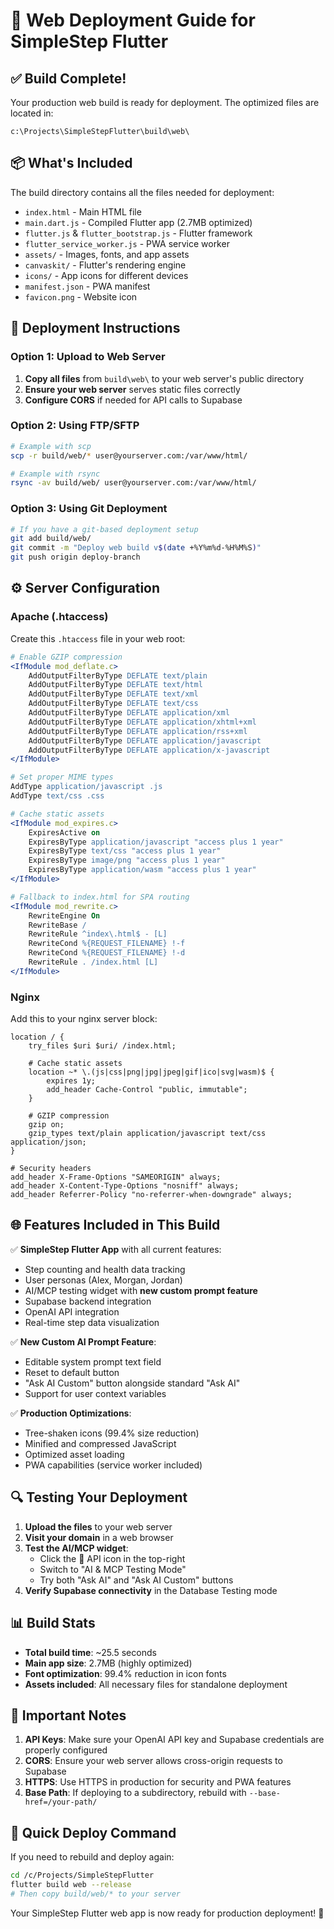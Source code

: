 # 🚀 Web Deployment Guide for SimpleStep Flutter

## ✅ Build Complete!

Your production web build is ready for deployment. The optimized files are located in:
```
c:\Projects\SimpleStepFlutter\build\web\
```

## 📦 What's Included

The build directory contains all the files needed for deployment:
- `index.html` - Main HTML file
- `main.dart.js` - Compiled Flutter app (2.7MB optimized)
- `flutter.js` & `flutter_bootstrap.js` - Flutter framework
- `flutter_service_worker.js` - PWA service worker
- `assets/` - Images, fonts, and app assets
- `canvaskit/` - Flutter's rendering engine
- `icons/` - App icons for different devices
- `manifest.json` - PWA manifest
- `favicon.png` - Website icon

## 🔧 Deployment Instructions

### Option 1: Upload to Web Server
1. **Copy all files** from `build\web\` to your web server's public directory
2. **Ensure your web server** serves static files correctly
3. **Configure CORS** if needed for API calls to Supabase

### Option 2: Using FTP/SFTP
```bash
# Example with scp
scp -r build/web/* user@yourserver.com:/var/www/html/

# Example with rsync
rsync -av build/web/ user@yourserver.com:/var/www/html/
```

### Option 3: Using Git Deployment
```bash
# If you have a git-based deployment setup
git add build/web/
git commit -m "Deploy web build v$(date +%Y%m%d-%H%M%S)"
git push origin deploy-branch
```

## ⚙️ Server Configuration

### Apache (.htaccess)
Create this `.htaccess` file in your web root:
```apache
# Enable GZIP compression
<IfModule mod_deflate.c>
    AddOutputFilterByType DEFLATE text/plain
    AddOutputFilterByType DEFLATE text/html
    AddOutputFilterByType DEFLATE text/xml
    AddOutputFilterByType DEFLATE text/css
    AddOutputFilterByType DEFLATE application/xml
    AddOutputFilterByType DEFLATE application/xhtml+xml
    AddOutputFilterByType DEFLATE application/rss+xml
    AddOutputFilterByType DEFLATE application/javascript
    AddOutputFilterByType DEFLATE application/x-javascript
</IfModule>

# Set proper MIME types
AddType application/javascript .js
AddType text/css .css

# Cache static assets
<IfModule mod_expires.c>
    ExpiresActive on
    ExpiresByType application/javascript "access plus 1 year"
    ExpiresByType text/css "access plus 1 year"
    ExpiresByType image/png "access plus 1 year"
    ExpiresByType application/wasm "access plus 1 year"
</IfModule>

# Fallback to index.html for SPA routing
<IfModule mod_rewrite.c>
    RewriteEngine On
    RewriteBase /
    RewriteRule ^index\.html$ - [L]
    RewriteCond %{REQUEST_FILENAME} !-f
    RewriteCond %{REQUEST_FILENAME} !-d
    RewriteRule . /index.html [L]
</IfModule>
```

### Nginx
Add this to your nginx server block:
```nginx
location / {
    try_files $uri $uri/ /index.html;
    
    # Cache static assets
    location ~* \.(js|css|png|jpg|jpeg|gif|ico|svg|wasm)$ {
        expires 1y;
        add_header Cache-Control "public, immutable";
    }
    
    # GZIP compression
    gzip on;
    gzip_types text/plain application/javascript text/css application/json;
}

# Security headers
add_header X-Frame-Options "SAMEORIGIN" always;
add_header X-Content-Type-Options "nosniff" always;
add_header Referrer-Policy "no-referrer-when-downgrade" always;
```

## 🌐 Features Included in This Build

✅ **SimpleStep Flutter App** with all current features:
- Step counting and health data tracking
- User personas (Alex, Morgan, Jordan)
- AI/MCP testing widget with **new custom prompt feature**
- Supabase backend integration
- OpenAI API integration
- Real-time step data visualization

✅ **New Custom AI Prompt Feature**:
- Editable system prompt text field
- Reset to default button
- "Ask AI Custom" button alongside standard "Ask AI"
- Support for user context variables

✅ **Production Optimizations**:
- Tree-shaken icons (99.4% size reduction)
- Minified and compressed JavaScript
- Optimized asset loading
- PWA capabilities (service worker included)

## 🔍 Testing Your Deployment

1. **Upload the files** to your web server
2. **Visit your domain** in a web browser
3. **Test the AI/MCP widget**:
   - Click the 📡 API icon in the top-right
   - Switch to "AI & MCP Testing Mode"
   - Try both "Ask AI" and "Ask AI Custom" buttons
4. **Verify Supabase connectivity** in the Database Testing mode

## 📊 Build Stats

- **Total build time**: ~25.5 seconds
- **Main app size**: 2.7MB (highly optimized)
- **Font optimization**: 99.4% reduction in icon fonts
- **Assets included**: All necessary files for standalone deployment

## 🚨 Important Notes

1. **API Keys**: Make sure your OpenAI API key and Supabase credentials are properly configured
2. **CORS**: Ensure your web server allows cross-origin requests to Supabase
3. **HTTPS**: Use HTTPS in production for security and PWA features
4. **Base Path**: If deploying to a subdirectory, rebuild with `--base-href=/your-path/`

## 🎯 Quick Deploy Command

If you need to rebuild and deploy again:
```bash
cd /c/Projects/SimpleStepFlutter
flutter build web --release
# Then copy build/web/* to your server
```

Your SimpleStep Flutter web app is now ready for production deployment! 🎉
